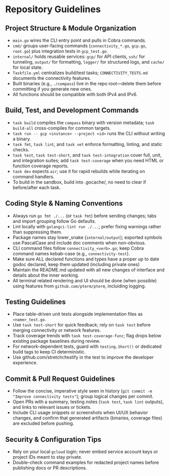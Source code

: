 # Repository Guidelines

## Project Structure & Module Organization
- `main.go` wires the CLI entry point and pulls in Cobra commands.
- `cmd/` groups user-facing commands (`connectivity_*.go`, `gcp.go`, `root.go`) plus integration tests in `gcp_test.go`.
- `internal/` holds reusable services: `gcp/` for API clients, `ssh/` for tunneling, `output/` for formatting, `logger/` for structured logs, and `cache/` for local state.
- `Taskfile.yml` centralizes build/test tasks; `CONNECTIVITY_TESTS.md` documents the connectivity features.
- Built binaries (e.g., `./compass`) live in the repo root—delete them before committing if you generate new ones.
- All functions should be compatible with both IPv4 and IPv6.

## Build, Test, and Development Commands
- `task build` compiles the `compass` binary with version metadata; `task build-all` cross-compiles for common targets.
- `task run -- gcp <instance> --project <id>` runs the CLI without writing a binary.
- `task fmt`, `task lint`, and `task vet` enforce formatting, linting, and static checks.
- `task test`, `task test-short`, and `task test-integration` cover full, unit, and integration suites; add `task test-coverage` when you need HTML or function coverage reports.
- `task dev` expects `air`; use it for rapid rebuilds while iterating on command handlers.
- To build in the sandbox, build into .gocache/, no need to clear if before/after each task.

## Coding Style & Naming Conventions
- Always run `go fmt ./...` (or `task fmt`) before sending changes; tabs and import grouping follow Go defaults.
- Lint locally with `golangci-lint run ./...`; prefer fixing warnings rather than suppressing them.
- Package names stay lower_snake (`internal/output`); exported symbols use PascalCase and include doc comments when non-obvious.
- CLI command files follow `connectivity_<verb>.go`; keep Cobra command names kebab-case (e.g., `connectivity-test`).
- Make sure ALL declared functions and types have a proper up to date godoc declared, keep them updated (including private ones)
- Maintain the README.md updated with all new changes of interface and details about the inner working.
- All terminal related rendering and UI should be done (when possible) using features from `github.com/pterm/pterm`, incluiding logging.

## Testing Guidelines
- Place table-driven unit tests alongside implementation files as `<name>_test.go`.
- Use `task test-short` for quick feedback; rely on `task test` before merging connectivity or network features.
- Track coverage trends with `task test-coverage-func`; flag drops below existing package baselines during review.
- For network-dependent tests, guard with `testing.Short()` or dedicated build tags to keep CI deterministic.
- Use github.com/stretchr/testify in the test to improve the developer experience.

## Commit & Pull Request Guidelines
- Follow the concise, imperative style seen in history (`git commit -m "Improve connectivity tests"`); group logical changes per commit.
- Open PRs with a summary, testing notes (`task test`, `task lint` outputs), and links to relevant issues or tickets.
- Include CLI usage snippets or screenshots when UI/UX behavior changes, and confirm that generated artifacts (binaries, coverage files) are excluded before pushing.

## Security & Configuration Tips
- Rely on your local `gcloud` login; never embed service account keys or project IDs meant to stay private.
- Double-check command examples for redacted project names before publishing docs or PR descriptions.
